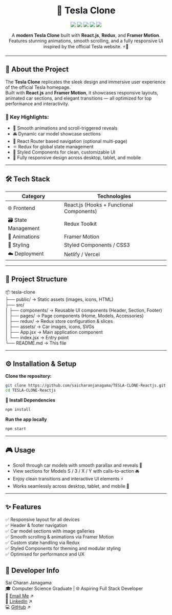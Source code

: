 <h1 align="center">🚗 Tesla Clone</h1>
<p align="center">
  <img src="https://img.shields.io/badge/Frontend-React.js-blue?style=for-the-badge" />
  <img src="https://img.shields.io/badge/Animations-Framer%20Motion-red?style=for-the-badge" />
  <img src="https://img.shields.io/badge/State-Redux-purple?style=for-the-badge" />
  <img src="https://img.shields.io/badge/Styling-Styled%20Components-pink?style=for-the-badge" />
  <img src="https://img.shields.io/badge/Deployed-On-Netlify-yellow?style=for-the-badge" />
</p>

<p align="center">
  A <b>modern Tesla Clone</b> built with <b>React.js</b>, <b>Redux</b>, and <b>Framer Motion</b>.<br/>
  Features stunning animations, smooth scrolling, and a fully responsive UI inspired by the official Tesla website. ⚡🚀
</p>

---

## 🧠 About the Project
The **Tesla Clone** replicates the sleek design and immersive user experience of the official Tesla homepage.  
Built with **React.js** and **Framer Motion**, it showcases responsive layouts, animated car sections, and elegant transitions — all optimized for top performance and interactivity.

### 🎯 Key Highlights:
- 🎥 Smooth animations and scroll-triggered reveals  
- 🚘 Dynamic car model showcase sections  
- 🧭 React Router based navigation (optional multi-page)  
- ⚛️ Redux for global state management  
- 🎨 Styled Components for clean, customizable UI  
- 📱 Fully responsive design across desktop, tablet, and mobile  

---

## 🛠️ Tech Stack
| Category            | Technologies                                |
|---------------------|---------------------------------------------|
| 🌐 Frontend         | React.js (Hooks + Functional Components)    |
| 🗃 State Management  | Redux Toolkit                               |
| 💫 Animations        | Framer Motion                              |
| 🎨 Styling          | Styled Components / CSS3                   |
| ☁️ Deployment       | Netlify / Vercel                             |

---

## 📂 Project Structure

📦 tesla-clone  
├── public/  → Static assets (images, icons, HTML)  
├── src/  
│   ├── components/ → Reusable UI components (Header, Section, Footer)  
│   ├── pages/      → Page components (Home, Models, Accessories)  
│   ├── redux/      → Redux store configuration & slices  
│   ├── assets/     → Car images, icons, SVGs  
│   ├── App.jsx     → Main application component  
│   └── index.jsx   → Entry point  
└── README.md      → This file  

---

## ⚙️ Installation & Setup

**Clone the repository:**
```bash
git clone https://github.com/saicharanjanagama/TESLA-CLONE-Reactjs.git
cd TESLA-CLONE-Reactjs
```

**🧩 Install Dependencies**
```bash
npm install
```

**Run the app locally**
```bash
npm start
```

---

## 🎮 Usage
- Scroll through car models with smooth parallax and reveals 🎥
- View sections for Models S / 3 / X / Y with calls-to-action 🚘
- Enjoy clean transitions and interactive UI elements ⚡
- Works seamlessly across desktop, tablet, and mobile 📱

---

## ✨ Features
✅ Responsive layout for all devices<br>
✅ Header & footer navigation<br>
✅ Car model sections with image galleries<br>
✅ Smooth scrolling & animations via Framer Motion<br>
✅ Custom state handling via Redux<br>
✅ Styled Components for theming and modular styling<br>
✅ Optimised for performance and UX

## 💼 Developer Info

Sai Charan Janagama<br>
🎓 Computer Science Graduate | 🌐 Aspiring Full Stack Developer<br>
📧 [Email Me](saic89738@gmail.com) ↗<br>
🔗 [LinkedIn](https://www.linkedin.com/in/saicharanjanagama/) ↗<br>
💻 [GitHub](https://github.com/SaiCharanJanagama) ↗
